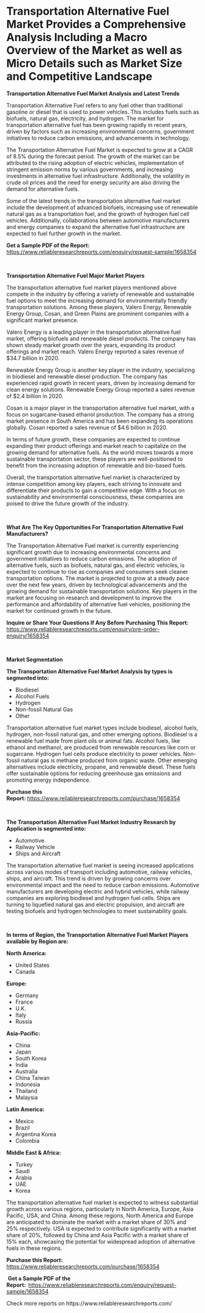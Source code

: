 <p><h1>Transportation Alternative Fuel Market Provides a Comprehensive Analysis Including a Macro Overview of the Market as well as Micro Details such as Market Size and Competitive Landscape</h1></p><p><strong>Transportation Alternative Fuel Market Analysis and Latest Trends</strong></p>
<p><p>Transportation Alternative Fuel refers to any fuel other than traditional gasoline or diesel that is used to power vehicles. This includes fuels such as biofuels, natural gas, electricity, and hydrogen. The market for transportation alternative fuel has been growing rapidly in recent years, driven by factors such as increasing environmental concerns, government initiatives to reduce carbon emissions, and advancements in technology.</p><p>The Transportation Alternative Fuel Market is expected to grow at a CAGR of 8.5% during the forecast period. The growth of the market can be attributed to the rising adoption of electric vehicles, implementation of stringent emission norms by various governments, and increasing investments in alternative fuel infrastructure. Additionally, the volatility in crude oil prices and the need for energy security are also driving the demand for alternative fuels.</p><p>Some of the latest trends in the transportation alternative fuel market include the development of advanced biofuels, increasing use of renewable natural gas as a transportation fuel, and the growth of hydrogen fuel cell vehicles. Additionally, collaborations between automotive manufacturers and energy companies to expand the alternative fuel infrastructure are expected to fuel further growth in the market.</p></p>
<p><strong>Get a Sample PDF of the Report:&nbsp;</strong> <a href="https://www.reliableresearchreports.com/enquiry/request-sample/1658354">https://www.reliableresearchreports.com/enquiry/request-sample/1658354</a></p>
<p>&nbsp;</p>
<p><strong>Transportation Alternative Fuel Major Market Players</strong></p>
<p><p>The transportation alternative fuel market players mentioned above compete in the industry by offering a variety of renewable and sustainable fuel options to meet the increasing demand for environmentally friendly transportation solutions. Among these players, Valero Energy, Renewable Energy Group, Cosan, and Green Plains are prominent companies with a significant market presence.</p><p>Valero Energy is a leading player in the transportation alternative fuel market, offering biofuels and renewable diesel products. The company has shown steady market growth over the years, expanding its product offerings and market reach. Valero Energy reported a sales revenue of $34.7 billion in 2020.</p><p>Renewable Energy Group is another key player in the industry, specializing in biodiesel and renewable diesel production. The company has experienced rapid growth in recent years, driven by increasing demand for clean energy solutions. Renewable Energy Group reported a sales revenue of $2.4 billion in 2020.</p><p>Cosan is a major player in the transportation alternative fuel market, with a focus on sugarcane-based ethanol production. The company has a strong market presence in South America and has been expanding its operations globally. Cosan reported a sales revenue of $4.6 billion in 2020.</p><p>In terms of future growth, these companies are expected to continue expanding their product offerings and market reach to capitalize on the growing demand for alternative fuels. As the world moves towards a more sustainable transportation sector, these players are well-positioned to benefit from the increasing adoption of renewable and bio-based fuels.</p><p>Overall, the transportation alternative fuel market is characterized by intense competition among key players, each striving to innovate and differentiate their products to gain a competitive edge. With a focus on sustainability and environmental consciousness, these companies are poised to drive the future growth of the industry.</p></p>
<p>&nbsp;</p>
<p><strong>What Are The Key Opportunities For Transportation Alternative Fuel Manufacturers?</strong></p>
<p><p>The Transportation Alternative Fuel market is currently experiencing significant growth due to increasing environmental concerns and government initiatives to reduce carbon emissions. The adoption of alternative fuels, such as biofuels, natural gas, and electric vehicles, is expected to continue to rise as companies and consumers seek cleaner transportation options. The market is projected to grow at a steady pace over the next few years, driven by technological advancements and the growing demand for sustainable transportation solutions. Key players in the market are focusing on research and development to improve the performance and affordability of alternative fuel vehicles, positioning the market for continued growth in the future.</p></p>
<p><strong>Inquire or Share Your Questions If Any Before Purchasing This Report:</strong> <a href="https://www.reliableresearchreports.com/enquiry/pre-order-enquiry/1658354">https://www.reliableresearchreports.com/enquiry/pre-order-enquiry/1658354</a></p>
<p>&nbsp;</p>
<p><strong>Market Segmentation</strong></p>
<p><strong>The Transportation Alternative Fuel Market Analysis by types is segmented into:</strong></p>
<p><ul><li>Biodiesel</li><li>Alcohol Fuels</li><li>Hydrogen</li><li>Non-fossil Natural Gas</li><li>Other</li></ul></p>
<p><p>Transportation alternative fuel market types include biodiesel, alcohol fuels, hydrogen, non-fossil natural gas, and other emerging options. Biodiesel is a renewable fuel made from plant oils or animal fats. Alcohol fuels, like ethanol and methanol, are produced from renewable resources like corn or sugarcane. Hydrogen fuel cells produce electricity to power vehicles. Non-fossil natural gas is methane produced from organic waste. Other emerging alternatives include electricity, propane, and renewable diesel. These fuels offer sustainable options for reducing greenhouse gas emissions and promoting energy independence.</p></p>
<p><strong>Purchase this Report:&nbsp;</strong><a href="https://www.reliableresearchreports.com/purchase/1658354">https://www.reliableresearchreports.com/purchase/1658354</a></p>
<p>&nbsp;</p>
<p><strong>The Transportation Alternative Fuel Market Industry Research by Application is segmented into:</strong></p>
<p><ul><li>Automotive</li><li>Railway Vehicle</li><li>Ships and Aircraft</li></ul></p>
<p><p>The transportation alternative fuel market is seeing increased applications across various modes of transport including automotive, railway vehicles, ships, and aircraft. This trend is driven by growing concerns over environmental impact and the need to reduce carbon emissions. Automotive manufacturers are developing electric and hybrid vehicles, while railway companies are exploring biodiesel and hydrogen fuel cells. Ships are turning to liquefied natural gas and electric propulsion, and aircraft are testing biofuels and hydrogen technologies to meet sustainability goals.</p></p>
<p>&nbsp;</p>
<p><strong>In terms of Region, the Transportation Alternative Fuel Market Players available by Region are:</strong></p>
<p>
    <p> <strong> North America: </strong>
        <ul>
            <li>United States</li>
            <li>Canada</li>
        </ul>
        </p> 
    <p> <strong> Europe: </strong>
        <ul>
            <li>Germany</li>
            <li>France</li>
            <li>U.K.</li>
            <li>Italy</li>
            <li>Russia</li>
        </ul>
        </p> 
    <p> <strong> Asia-Pacific: </strong>
        <ul>
            <li>China</li>
            <li>Japan</li>
            <li>South Korea</li>
            <li>India</li>
            <li>Australia</li>
            <li>China Taiwan</li>
            <li>Indonesia</li>
            <li>Thailand</li>
            <li>Malaysia</li>
        </ul>
        </p> 
    <p> <strong> Latin America: </strong>
        <ul>
            <li>Mexico</li>
            <li>Brazil</li>
            <li>Argentina Korea</li>
            <li>Colombia</li>
        </ul>
        </p> 
    <p> <strong> Middle East & Africa: </strong>
        <ul>
            <li>Turkey</li>
            <li>Saudi</li>
            <li>Arabia</li>
            <li>UAE</li>
            <li>Korea</li>
        </ul>
    </p>
    </p>
<p><p>The transportation alternative fuel market is expected to witness substantial growth across various regions, particularly in North America, Europe, Asia Pacific, USA, and China. Among these regions, North America and Europe are anticipated to dominate the market with a market share of 30% and 25% respectively. USA is expected to contribute significantly with a market share of 20%, followed by China and Asia Pacific with a market share of 15% each, showcasing the potential for widespread adoption of alternative fuels in these regions.</p></p>
<p><strong>Purchase this Report: </strong><a href="https://www.reliableresearchreports.com/purchase/1658354">https://www.reliableresearchreports.com/purchase/1658354</a></p>
<p>&nbsp;<strong>Get a Sample PDF of the Report:&nbsp;&nbsp;</strong><a href="https://www.reliableresearchreports.com/enquiry/request-sample/1658354">https://www.reliableresearchreports.com/enquiry/request-sample/1658354</a></p>
<p><strong></strong></p>
<p>Check more reports on https://www.reliableresearchreports.com/</p>